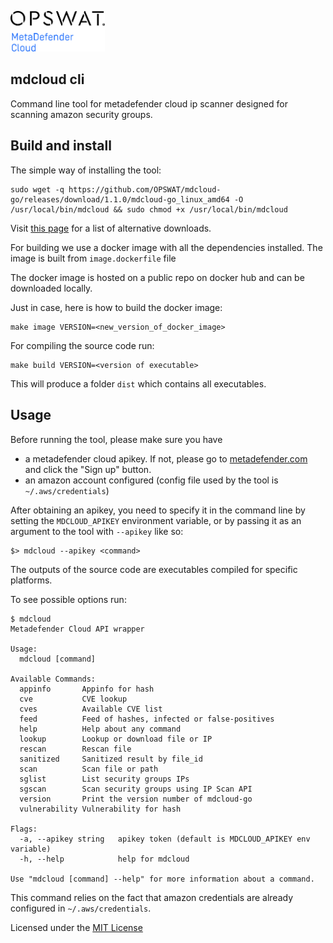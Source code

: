 <a href="https://metadefender.opswat.com"><img src="https://raw.githubusercontent.com/OPSWAT/mdcloud-go/master/images/MD-Cloud-logo-black.svg" height="30%" width="30%"></a>

mdcloud cli
------------
Command line tool for metadefender cloud ip scanner designed for scanning amazon security groups.

## Build and install

The simple way of installing the tool:
```
sudo wget -q https://github.com/OPSWAT/mdcloud-go/releases/download/1.1.0/mdcloud-go_linux_amd64 -O /usr/local/bin/mdcloud && sudo chmod +x /usr/local/bin/mdcloud
```

Visit [this page](https://github.com/OPSWAT/mdcloud-go/releases) for a list of alternative downloads.

For building we use a docker image with all the dependencies installed. The image is built from `image.dockerfile` file

The docker image is hosted on a public repo on docker hub and can be downloaded locally.

Just in case, here is how to build the docker image:

```
make image VERSION=<new_version_of_docker_image>
```

For compiling the source code run:

```
make build VERSION=<version of executable>
```

This will produce a folder `dist` which contains all executables.

## Usage

Before running the tool, please make sure you have
- a metadefender cloud apikey. If not, please go to [metadefender.com](https://www.metadefender.com) and click the "Sign up" button.
- an amazon account configured (config file used by the tool is `~/.aws/credentials`)

After obtaining an apikey, you need to specify it in the command line by setting the `MDCLOUD_APIKEY` environment variable, or by passing it as an argument to the tool with `--apikey` like so:

```
$> mdcloud --apikey <command>
```

The outputs of the source code are executables compiled for specific platforms.

To see possible options run:
```
$ mdcloud
Metadefender Cloud API wrapper

Usage:
  mdcloud [command]

Available Commands:
  appinfo       Appinfo for hash
  cve           CVE lookup
  cves          Available CVE list
  feed          Feed of hashes, infected or false-positives
  help          Help about any command
  lookup        Lookup or download file or IP
  rescan        Rescan file
  sanitized     Sanitized result by file_id
  scan          Scan file or path
  sglist        List security groups IPs
  sgscan        Scan security groups using IP Scan API
  version       Print the version number of mdcloud-go
  vulnerability Vulnerability for hash

Flags:
  -a, --apikey string   apikey token (default is MDCLOUD_APIKEY env variable)
  -h, --help            help for mdcloud

Use "mdcloud [command] --help" for more information about a command.
```

This command relies on the fact that amazon credentials are already configured in `~/.aws/credentials`.

Licensed under the [MIT License](https://opensource.org/licenses/MIT)
